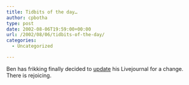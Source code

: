 ```yaml
---
title: Tidbits of the day…
author: cpbotha
type: post
date: 2002-08-06T19:59:00+00:00
url: /2002/08/06/tidbits-of-the-day/
categories:
  - Uncategorized

---
```

Ben has frikking finally decided to [update][1] his Livejournal for a change. There is rejoicing.

 [1]: http://www.livejournal.com/talkread.bml?journal=bwright&itemid=2411